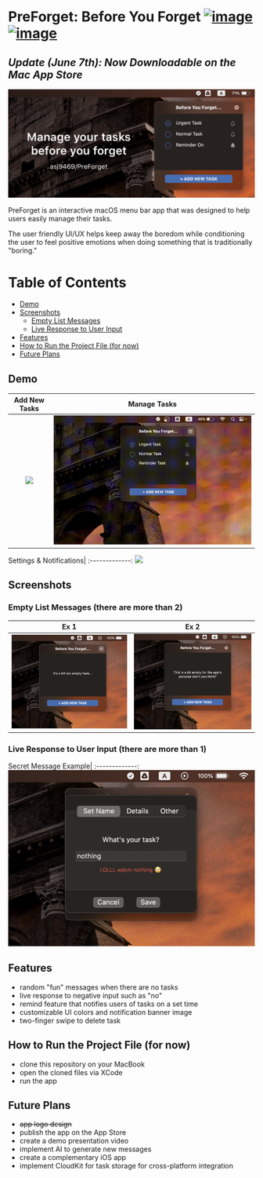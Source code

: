 # PreForget: Before You Forget [![image](	https://img.shields.io/badge/mac%20app%20store-000000?style=for-the-badge&logo=apple&logoColor=white)](https://apps.apple.com/us/app/preforget-menu-bar-to-do-app/id6449631717) [![image](	https://img.shields.io/badge/official%20website-ffffff?style=for-the-badge&logo=&logoColor=000)](https://preforget.vercel.app)


## *Update (June 7th): Now Downloadable on the Mac App Store*

<img src="readme_source/banner.png">

PreForget is an interactive macOS menu bar app that was designed to help users easily manage their tasks.

The user friendly UI/UX helps keep away the boredom while conditioning the user to feel positive emotions when doing something that is traditionally "boring."

# Table of Contents
- [Demo](#demo)
- [Screenshots](#screenshots)
  - [Empty List Messages](#empty-list-messages)
  - [Live Response to User Input](#live-response-to-user-input)
- [Features](#features)
- [How to Run the Project File (for now)](#how-to-run-the-project-file-for-now)
- [Future Plans](#future-plans)

## Demo

Add New Tasks | Manage Tasks
:--------:|:--------------------:
<img src="readme_source/adding tasks_cropped.gif" >|<img src="readme_source/edit_delete tasks_cropped.gif">

Settings & Notifications|
:-------------:
<img src="readme_source/notif_settings_cropped.gif">

## Screenshots
### Empty List Messages (there are more than 2)
Ex 1| Ex 2
:--------:|:----------------:
<img src="readme_source/empty list text 1.png" > | <img src="readme_source/empty list text 2.png" >

### Live Response to User Input (there are more than 1)
Secret Message Example|
:-------------:
<img src="readme_source/secret message ex.png" >

## Features
- random "fun" messages when there are no tasks
- live response to negative input such as "no"
- remind feature that notifies users of tasks on a set time
- customizable UI colors and notification banner image
- two-finger swipe to delete task

## How to Run the Project File (for now)
- clone this repository on your MacBook
- open the cloned files via XCode
- run the app

## Future Plans
- ~~app logo design~~
- publish the app on the App Store
- create a demo presentation video
- implement AI to generate new messages
- create a complementary iOS app
- implement CloudKit for task storage for cross-platform integration